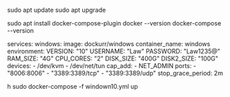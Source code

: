sudo apt update
sudo apt upgrade


sudo apt install docker-compose-plugin
docker --version
docker-compose --version

services:
  windows:
    image: dockurr/windows
    container_name: windows
    environment:
      VERSION: "10"
      USERNAME: "Law"
      PASSWORD: "Law1235@"
      RAM_SIZE: "4G"
      CPU_CORES: "2"
      DISK_SIZE: "400G"
      DISK2_SIZE: "100G"
    devices:
      - /dev/kvm
      - /dev/net/tun
    cap_add:
      - NET_ADMIN
    ports:
      - "8006:8006"
      - "3389:3389/tcp"
      - "3389:3389/udp"
    stop_grace_period: 2m

h
    sudo docker-compose -f windown10.yml up
